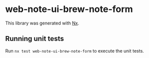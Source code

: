 # web-note-ui-brew-note-form

This library was generated with [Nx](https://nx.dev).

## Running unit tests

Run `nx test web-note-ui-brew-note-form` to execute the unit tests.
